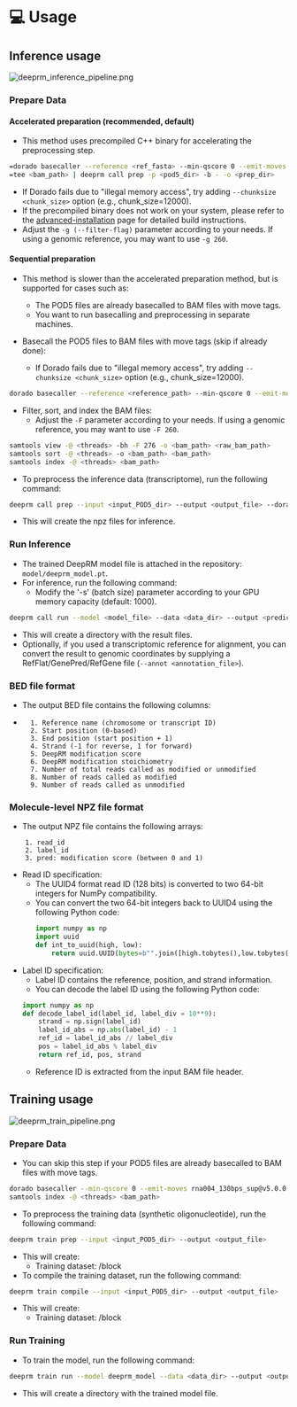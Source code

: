 # 💻 Usage
## Inference usage
![deeprm_inference_pipeline.png](../images/deeprm_inference_pipeline.png)

### Prepare Data
#### Accelerated preparation (recommended, default)
* This method uses precompiled C++ binary for accelerating the preprocessing step.
```bash
=dorado basecaller --reference <ref_fasta> --min-qscore 0 --emit-moves rna004_130bps_sup@v5.0.0 <pod5_dir> | \
=tee <bam_path> | deeprm call prep -p <pod5_dir> -b - -o <prep_dir>
```
* If Dorado fails due to "illegal memory access", try adding `--chunksize <chunk_size>` option (e.g., chunk_size=12000).
* If the precompiled binary does not work on your system, please refer to the [advanced-installation](advanced-installation) page for detailed build instructions.
* Adjust the `-g (--filter-flag)` parameter according to your needs. If using a genomic reference, you may want to use `-g 260`.

#### Sequential preparation
* This method is slower than the accelerated preparation method, but is supported for cases such as:
  * The POD5 files are already basecalled to BAM files with move tags.
  * You want to run basecalling and preprocessing in separate machines.

* Basecall the POD5 files to BAM files with move tags (skip if already done):
  * If Dorado fails due to "illegal memory access", try adding `--chunksize <chunk_size>` option (e.g., chunk_size=12000).
```bash
dorado basecaller --reference <reference_path> --min-qscore 0 --emit-moves rna004_130bps_sup@v5.0.0 <pod5_dir> > <raw_bam_path>"
```
* Filter, sort, and index the BAM files:
    * Adjust the `-F` parameter according to your needs. If using a genomic reference, you may want to use `-F 260`.
```bash
samtools view -@ <threads> -bh -F 276 -o <bam_path> <raw_bam_path>
samtools sort -@ <threads> -o <bam_path> <bam_path>
samtools index -@ <threads> <bam_path>
```
* To preprocess the inference data (transcriptome), run the following command:
```bash
deeprm call prep --input <input_POD5_dir> --output <output_file> --dorado <dorado_dir>
```
* This will create the npz files for inference.

### Run Inference
* The trained DeepRM model file is attached in the repository: `model/deeprm_model.pt`.
* For inference, run the following command:
  * Modify the '-s' (batch size) parameter according to your GPU memory capacity (default: 1000).
```bash
deeprm call run --model <model_file> --data <data_dir> --output <prediction_dir> --gpu_pool <gpu_pool>
```
* This will create a directory with the result files.
* Optionally, if you used a transcriptomic reference for alignment, you can convert the result to genomic coordinates by supplying a RefFlat/GenePred/RefGene file (`--annot <annotation_file>`).

### BED file format
* The output BED file contains the following columns:
* ```text
    1. Reference name (chromosome or transcript ID)
    2. Start position (0-based)
    3. End position (start position + 1)
    4. Strand (-1 for reverse, 1 for forward)
    5. DeepRM modification score
    6. DeepRM modification stoichiometry
    7. Number of total reads called as modified or unmodified
    8. Number of reads called as modified
    9. Number of reads called as unmodified
    ```

### Molecule-level NPZ file format
* The output NPZ file contains the following arrays:
```text
    1. read_id
    2. label_id
    3. pred: modification score (between 0 and 1)
```
* Read ID specification:
    * The UUID4 format read ID (128 bits) is converted to two 64-bit integers for NumPy compatibility.
    * You can convert the two 64-bit integers back to UUID4 using the following Python code:
      ```python
      import numpy as np
      import uuid
      def int_to_uuid(high, low):
          return uuid.UUID(bytes=b"".join([high.tobytes(),low.tobytes()]))
      ```
* Label ID specification:
    * Label ID contains the reference, position, and strand information.
    * You can decode the label ID using the following Python code:
    ```python
    import numpy as np
    def decode_label_id(label_id, label_div = 10**9):
        strand = np.sign(label_id)
        label_id_abs = np.abs(label_id) - 1
        ref_id = label_id_abs // label_div
        pos = label_id_abs % label_div
        return ref_id, pos, strand
    ```
    * Reference ID is extracted from the input BAM file header.


## Training usage
![deeprm_train_pipeline.png](../images/deeprm_train_pipeline.png)
### Prepare Data
* You can skip this step if your POD5 files are already basecalled to BAM files with move tags.
```bash
dorado basecaller --min-qscore 0 --emit-moves rna004_130bps_sup@v5.0.0 <pod5_dir> > <bam_path>
samtools index -@ <threads> <bam_path>
```
* To preprocess the training data (synthetic oligonucleotide), run the following command:
```bash
deeprm train prep --input <input_POD5_dir> --output <output_file>
```
* This will create:
    * Training dataset: /block
* To compile the training dataset, run the following command:
```bash
deeprm train compile --input <input_POD5_dir> --output <output_file>
```
* This will create:
    * Training dataset: /block
### Run Training
* To train the model, run the following command:
```bash
deeprm train run --model deeprm_model --data <data_dir> --output <output_dir> --gpu_pool <gpu_pool>
```
* This will create a directory with the trained model file.
